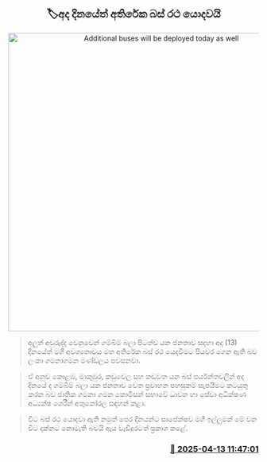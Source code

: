 <p align='center'><b><h2 align='center' title='Additional buses will be deployed today as well'>🏷අද දිනයේත් අතිරේක බස් රථ ‍යොදවයි</h2></b></p>
<p align='center'><img src='https://helakuru.sgp1.cdn.digitaloceanspaces.com/esana/images/lib/bus-archived.jpg' width='600' alt='Additional buses will be deployed today as well'></p>

> අලුත් අවුරුද්ද වෙනුවෙන් ගම්බිම් බලා පිටත්ව යන ජනතාව සදහා අද (13) දිනයේත් මගී අවශ්‍යතාවය මත අතිරේක බස් රථ යෙදවීමට පියවර ගෙන ඇති බව ලංකා ගමනාගමන මණ්ඩලය පවසනවා.

> ඒ අනුව කොළඹ, මාකුඹුර, කඩුවෙල සහ කඩවත යන බස් පර්යන්තවලින් අද දිනයේ ද ගම්බිම් බලා යන ජනතාව වෙත ප්‍රවාහන පහසුකම් සැපයීමට කටයුතු කරන බව ජාතික ගමනා ගමන කොමිසන් සභාවේ ධාවන හා සේවා අධීක්ෂණ අධ්‍යක්ෂ ශෙරීන් අතුකෝරල සඳහන් කළා.

> විට බස් රථ යොදවා ඇති නමුත් පෙර දිනයන්ට සාපේක්ෂව මගී ඉල්ලුමක් මේ වන විට දක්නට නොමැති බවයි ඇය වැඩිදුරටත් ප්‍රක‍ාශ කළේ.



<h3 align='right'><a href='https://www.helakuru.lk/esana/p/109223/'>📅 2025-04-13 11:47:01</a></h3>
